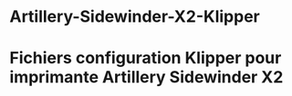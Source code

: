 # Artillery-Sidewinder-X2-Klipper
#
# Fichiers configuration Klipper pour imprimante Artillery Sidewinder X2
